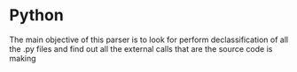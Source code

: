 # Python
The main objective of this parser is to look for perform declassification of all the .py files and find out all the external calls that are the source code is making 
